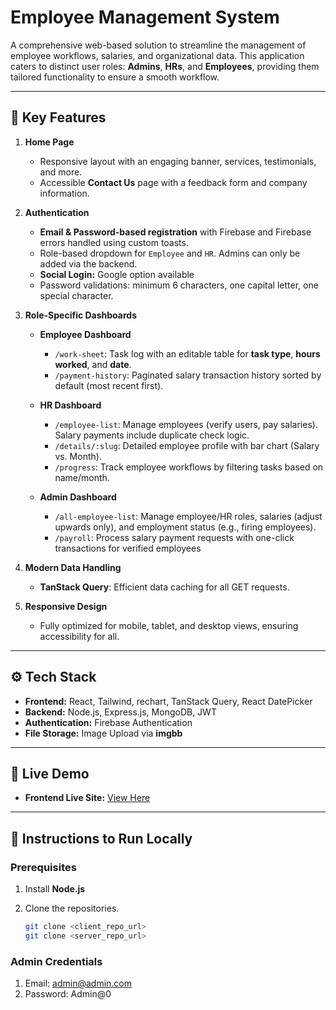 # Employee Management System  

A comprehensive web-based solution to streamline the management of employee workflows, salaries, and organizational data. This application caters to distinct user roles: **Admins**, **HRs**, and **Employees**, providing them tailored functionality to ensure a smooth workflow.

---

## 🔑 Key Features  

1. **Home Page**  
   - Responsive layout with an engaging banner, services, testimonials, and more.
   - Accessible **Contact Us** page with a feedback form and company information.  

2. **Authentication**  
   - **Email & Password-based registration** with Firebase and Firebase errors handled using custom toasts.  
   - Role-based dropdown for `Employee` and `HR`. Admins can only be added via the backend.  
   - **Social Login:** Google option available 
   - Password validations: minimum 6 characters, one capital letter, one special character.  

3. **Role-Specific Dashboards**
   - **Employee Dashboard**  
     - `/work-sheet`: Task log with an editable table for **task type**, **hours worked**, and **date**.  
     - `/payment-history`: Paginated salary transaction history sorted by default (most recent first).  

   - **HR Dashboard**  
     - `/employee-list`: Manage employees (verify users, pay salaries). Salary payments include duplicate check logic.
     - `/details/:slug`: Detailed employee profile with bar chart (Salary vs. Month).  
     - `/progress`: Track employee workflows by filtering tasks based on name/month.

   - **Admin Dashboard**  
     - `/all-employee-list`: Manage employee/HR roles, salaries (adjust upwards only), and employment status (e.g., firing employees).  
     - `/payroll`: Process salary payment requests with one-click transactions for verified employees

4. **Modern Data Handling**
   - **TanStack Query**: Efficient data caching for all GET requests.

5. **Responsive Design**  
   - Fully optimized for mobile, tablet, and desktop views, ensuring accessibility for all.  

---

## ⚙️ Tech Stack  

- **Frontend:** React, Tailwind, rechart, TanStack Query, React DatePicker  
- **Backend:** Node.js, Express.js, MongoDB, JWT
- **Authentication:** Firebase Authentication  
- **File Storage:** Image Upload via **imgbb**  

---

## 🚀 Live Demo  

- **Frontend Live Site:** [View Here](https://example.com)  

---

## 📜 Instructions to Run Locally  

### Prerequisites  
1. Install **Node.js** 
2. Clone the repositories.  

   ```bash
   git clone <client_repo_url>
   git clone <server_repo_url>


### Admin Credentials 
1. Email: admin@admin.com
2. Password: Admin@0